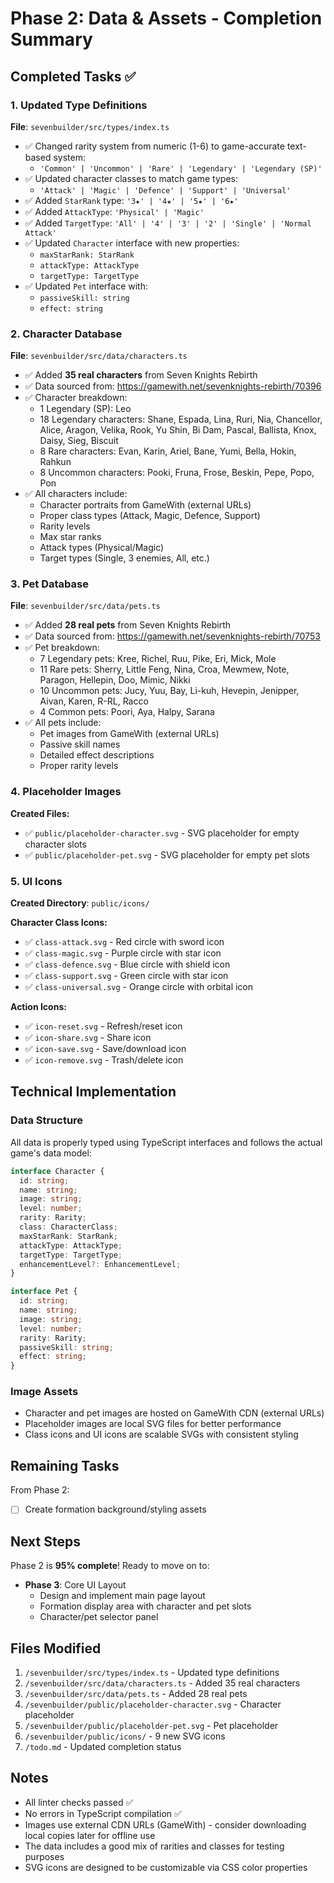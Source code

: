 # Phase 2: Data & Assets - Completion Summary

## Completed Tasks ✅

### 1. Updated Type Definitions
**File**: `sevenbuilder/src/types/index.ts`

- ✅ Changed rarity system from numeric (1-6) to game-accurate text-based system:
  - `'Common' | 'Uncommon' | 'Rare' | 'Legendary' | 'Legendary (SP)'`
- ✅ Updated character classes to match game types:
  - `'Attack' | 'Magic' | 'Defence' | 'Support' | 'Universal'`
- ✅ Added `StarRank` type: `'3★' | '4★' | '5★' | '6★'`
- ✅ Added `AttackType`: `'Physical' | 'Magic'`
- ✅ Added `TargetType`: `'All' | '4' | '3' | '2' | 'Single' | 'Normal Attack'`
- ✅ Updated `Character` interface with new properties:
  - `maxStarRank: StarRank`
  - `attackType: AttackType`
  - `targetType: TargetType`
- ✅ Updated `Pet` interface with:
  - `passiveSkill: string`
  - `effect: string`

### 2. Character Database
**File**: `sevenbuilder/src/data/characters.ts`

- ✅ Added **35 real characters** from Seven Knights Rebirth
- ✅ Data sourced from: https://gamewith.net/sevenknights-rebirth/70396
- ✅ Character breakdown:
  - 1 Legendary (SP): Leo
  - 18 Legendary characters: Shane, Espada, Lina, Ruri, Nia, Chancellor, Alice, Aragon, Velika, Rook, Yu Shin, Bi Dam, Pascal, Ballista, Knox, Daisy, Sieg, Biscuit
  - 8 Rare characters: Evan, Karin, Ariel, Bane, Yumi, Bella, Hokin, Rahkun
  - 8 Uncommon characters: Pooki, Fruna, Frose, Beskin, Pepe, Popo, Pon
- ✅ All characters include:
  - Character portraits from GameWith (external URLs)
  - Proper class types (Attack, Magic, Defence, Support)
  - Rarity levels
  - Max star ranks
  - Attack types (Physical/Magic)
  - Target types (Single, 3 enemies, All, etc.)

### 3. Pet Database
**File**: `sevenbuilder/src/data/pets.ts`

- ✅ Added **28 real pets** from Seven Knights Rebirth
- ✅ Data sourced from: https://gamewith.net/sevenknights-rebirth/70753
- ✅ Pet breakdown:
  - 7 Legendary pets: Kree, Richel, Ruu, Pike, Eri, Mick, Mole
  - 11 Rare pets: Sherry, Little Feng, Nina, Croa, Mewmew, Note, Paragon, Hellepin, Doo, Mimic, Nikki
  - 10 Uncommon pets: Jucy, Yuu, Bay, Li-kuh, Hevepin, Jenipper, Aivan, Karen, R-RL, Racco
  - 4 Common pets: Poori, Aya, Halpy, Sarana
- ✅ All pets include:
  - Pet images from GameWith (external URLs)
  - Passive skill names
  - Detailed effect descriptions
  - Proper rarity levels

### 4. Placeholder Images
**Created Files:**
- ✅ `public/placeholder-character.svg` - SVG placeholder for empty character slots
- ✅ `public/placeholder-pet.svg` - SVG placeholder for empty pet slots

### 5. UI Icons
**Created Directory**: `public/icons/`

**Character Class Icons:**
- ✅ `class-attack.svg` - Red circle with sword icon
- ✅ `class-magic.svg` - Purple circle with star icon
- ✅ `class-defence.svg` - Blue circle with shield icon
- ✅ `class-support.svg` - Green circle with star icon
- ✅ `class-universal.svg` - Orange circle with orbital icon

**Action Icons:**
- ✅ `icon-reset.svg` - Refresh/reset icon
- ✅ `icon-share.svg` - Share icon
- ✅ `icon-save.svg` - Save/download icon
- ✅ `icon-remove.svg` - Trash/delete icon

## Technical Implementation

### Data Structure
All data is properly typed using TypeScript interfaces and follows the actual game's data model:

```typescript
interface Character {
  id: string;
  name: string;
  image: string;
  level: number;
  rarity: Rarity;
  class: CharacterClass;
  maxStarRank: StarRank;
  attackType: AttackType;
  targetType: TargetType;
  enhancementLevel?: EnhancementLevel;
}

interface Pet {
  id: string;
  name: string;
  image: string;
  level: number;
  rarity: Rarity;
  passiveSkill: string;
  effect: string;
}
```

### Image Assets
- Character and pet images are hosted on GameWith CDN (external URLs)
- Placeholder images are local SVG files for better performance
- Class icons and UI icons are scalable SVGs with consistent styling

## Remaining Tasks

From Phase 2:
- [ ] Create formation background/styling assets

## Next Steps

Phase 2 is **95% complete**! Ready to move on to:
- **Phase 3**: Core UI Layout
  - Design and implement main page layout
  - Formation display area with character and pet slots
  - Character/pet selector panel

## Files Modified

1. `/sevenbuilder/src/types/index.ts` - Updated type definitions
2. `/sevenbuilder/src/data/characters.ts` - Added 35 real characters
3. `/sevenbuilder/src/data/pets.ts` - Added 28 real pets
4. `/sevenbuilder/public/placeholder-character.svg` - Character placeholder
5. `/sevenbuilder/public/placeholder-pet.svg` - Pet placeholder
6. `/sevenbuilder/public/icons/` - 9 new SVG icons
7. `/todo.md` - Updated completion status

## Notes

- All linter checks passed ✅
- No errors in TypeScript compilation ✅
- Images use external CDN URLs (GameWith) - consider downloading local copies later for offline use
- The data includes a good mix of rarities and classes for testing purposes
- SVG icons are designed to be customizable via CSS color properties


